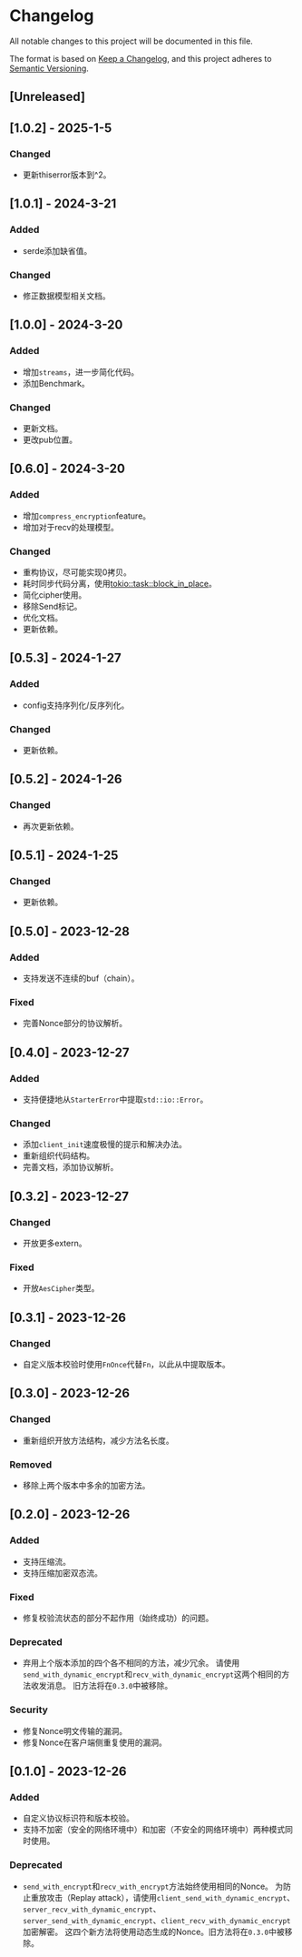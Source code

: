 # Changelog

All notable changes to this project will be documented in this file.

The format is based on [Keep a Changelog](https://keepachangelog.com/en/1.0.0/),
and this project adheres to [Semantic Versioning](https://semver.org/spec/v2.0.0.html).

## [Unreleased]

## [1.0.2] - 2025-1-5

### Changed

* 更新thiserror版本到^2。

## [1.0.1] - 2024-3-21

### Added

* serde添加缺省值。

### Changed

* 修正数据模型相关文档。

## [1.0.0] - 2024-3-20

### Added

* 增加`streams`，进一步简化代码。
* 添加Benchmark。

### Changed

* 更新文档。
* 更改pub位置。

## [0.6.0] - 2024-3-20

### Added

* 增加`compress_encryption`feature。
* 增加对于recv的处理模型。

### Changed

* 重构协议，尽可能实现0拷贝。
* 耗时同步代码分离，使用[tokio::task::block_in_place](https://docs.rs/tokio/1.36.0/tokio/task/fn.block_in_place.html)。
* 简化cipher使用。
* 移除Send标记。
* 优化文档。
* 更新依赖。

## [0.5.3] - 2024-1-27

### Added

* config支持序列化/反序列化。

### Changed

* 更新依赖。

## [0.5.2] - 2024-1-26

### Changed

* 再次更新依赖。

## [0.5.1] - 2024-1-25

### Changed

* 更新依赖。

## [0.5.0] - 2023-12-28

### Added

* 支持发送不连续的buf（chain）。

### Fixed

* 完善Nonce部分的协议解析。

## [0.4.0] - 2023-12-27

### Added

* 支持便捷地从`StarterError`中提取`std::io::Error`。

### Changed

* 添加`client_init`速度极慢的提示和解决办法。
* 重新组织代码结构。
* 完善文档，添加协议解析。

## [0.3.2] - 2023-12-27

### Changed

* 开放更多extern。

### Fixed

* 开放`AesCipher`类型。

## [0.3.1] - 2023-12-26

### Changed

* 自定义版本校验时使用`FnOnce`代替`Fn`，以此从中提取版本。

## [0.3.0] - 2023-12-26

### Changed

* 重新组织开放方法结构，减少方法名长度。

### Removed

* 移除上两个版本中多余的加密方法。

## [0.2.0] - 2023-12-26

### Added

* 支持压缩流。
* 支持压缩加密双态流。

### Fixed

* 修复校验流状态的部分不起作用（始终成功）的问题。

### Deprecated

* 弃用上个版本添加的四个各不相同的方法，减少冗余。
请使用`send_with_dynamic_encrypt`和`recv_with_dynamic_encrypt`这两个相同的方法收发消息。
旧方法将在`0.3.0`中被移除。

### Security

* 修复Nonce明文传输的漏洞。
* 修复Nonce在客户端侧重复使用的漏洞。

## [0.1.0] - 2023-12-26

### Added

* 自定义协议标识符和版本校验。
* 支持不加密（安全的网络环境中）和加密（不安全的网络环境中）两种模式同时使用。

### Deprecated

* `send_with_encrypt`和`recv_with_encrypt`方法始终使用相同的Nonce。
为防止重放攻击（Replay attack），请使用`client_send_with_dynamic_encrypt`、`server_recv_with_dynamic_encrypt`、`server_send_with_dynamic_encrypt`、`client_recv_with_dynamic_encrypt`加密解密。
这四个新方法将使用动态生成的Nonce。旧方法将在`0.3.0`中被移除。
